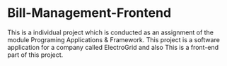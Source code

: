 # Bill-Management-Frontend
This is a individual project which is conducted as an assignment of the module Programing Applications &amp; Framework. This project is a software application for a company called ElectroGrid  and also This is a front-end part of this project.
